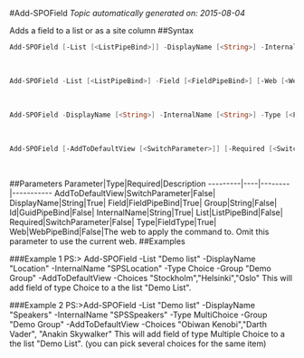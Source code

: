 #Add-SPOField
*Topic automatically generated on: 2015-08-04*

Adds a field to a list or as a site column
##Syntax
```powershell
Add-SPOField [-List [<ListPipeBind>]] -DisplayName [<String>] -InternalName [<String>] -Type [<FieldType>] [-Id [<GuidPipeBind>]] [-AddToDefaultView [<SwitchParameter>]] [-Required [<SwitchParameter>]] [-Group [<String>]] [-Web [<WebPipeBind>]]
```
&nbsp;

```powershell
Add-SPOField -List [<ListPipeBind>] -Field [<FieldPipeBind>] [-Web [<WebPipeBind>]]
```
&nbsp;

```powershell
Add-SPOField -DisplayName [<String>] -InternalName [<String>] -Type [<FieldType>] [-Id [<GuidPipeBind>]] [-Web [<WebPipeBind>]]
```
&nbsp;

```powershell
Add-SPOField [-AddToDefaultView [<SwitchParameter>]] [-Required [<SwitchParameter>]] [-Group [<String>]] [-Web [<WebPipeBind>]]
```
&nbsp;

##Parameters
Parameter|Type|Required|Description
---------|----|--------|-----------
AddToDefaultView|SwitchParameter|False|
DisplayName|String|True|
Field|FieldPipeBind|True|
Group|String|False|
Id|GuidPipeBind|False|
InternalName|String|True|
List|ListPipeBind|False|
Required|SwitchParameter|False|
Type|FieldType|True|
Web|WebPipeBind|False|The web to apply the command to. Omit this parameter to use the current web.
##Examples

###Example 1
    PS:> Add-SPOField -List "Demo list" -DisplayName "Location" -InternalName "SPSLocation" -Type Choice -Group "Demo Group" -AddToDefaultView -Choices "Stockholm","Helsinki","Oslo"
This will add field of type Choice to a the list "Demo List".

###Example 2
    PS:>Add-SPOField -List "Demo list" -DisplayName "Speakers" -InternalName "SPSSpeakers" -Type MultiChoice -Group "Demo Group" -AddToDefaultView -Choices "Obiwan Kenobi","Darth Vader", "Anakin Skywalker"
This will add field of type Multiple Choice to a the list "Demo List". (you can pick several choices for the same item)
